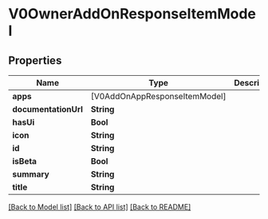 # V0OwnerAddOnResponseItemModel

## Properties
Name | Type | Description | Notes
------------ | ------------- | ------------- | -------------
**apps** | [V0AddOnAppResponseItemModel] |  | [optional] 
**documentationUrl** | **String** |  | [optional] 
**hasUi** | **Bool** |  | [optional] 
**icon** | **String** |  | [optional] 
**id** | **String** |  | [optional] 
**isBeta** | **Bool** |  | [optional] 
**summary** | **String** |  | [optional] 
**title** | **String** |  | [optional] 

[[Back to Model list]](../README.md#documentation-for-models) [[Back to API list]](../README.md#documentation-for-api-endpoints) [[Back to README]](../README.md)


